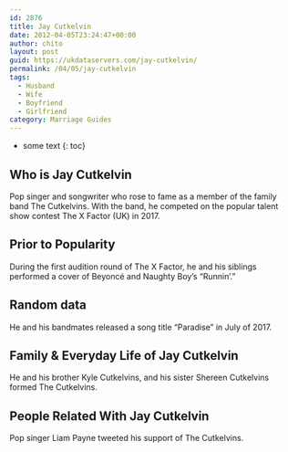 ```yaml
---
id: 2876
title: Jay Cutkelvin
date: 2012-04-05T23:24:47+00:00
author: chito
layout: post
guid: https://ukdataservers.com/jay-cutkelvin/
permalink: /04/05/jay-cutkelvin
tags:
  - Husband
  - Wife
  - Boyfriend
  - Girlfriend
category: Marriage Guides
---
```


* some text
{: toc}
          
          
## Who is  Jay Cutkelvin
                  
                  
                  
Pop singer and songwriter who rose to fame as a member of the family band The Cutkelvins. With the band, he competed on the popular talent show contest The X Factor (UK) in 2017.
                  
                
                
                
## Prior to Popularity 
                  
                  
                  
During the first audition round of The X Factor, he and his siblings performed a cover of Beyoncé and Naughty Boy&#8217;s &#8220;Runnin&#8217;.&#8221;
                  
                
                
                
## Random data 
                  
                  
                  
He and his bandmates released a song title &#8220;Paradise&#8221; in July of 2017. 
                  
                
                
                
## Family & Everyday Life of Jay Cutkelvin
                  
                  
                  
He and his brother Kyle Cutkelvins, and his sister Shereen Cutkelvins formed The Cutkelvins. 
                  
                
                
                
## People Related With  Jay Cutkelvin
                  
                  
                  
Pop singer Liam Payne tweeted his support of The Cutkelvins. 
                  
                
              
            
          
          
          
    
    
  
